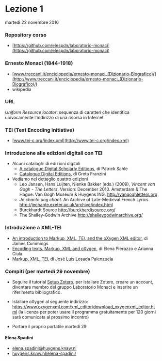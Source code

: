 # Lezione 1
martedì 22 novembre 2016

### Repository corso

- [https://github.com/elespdn/laboratorio-monaci](https://github.com/elespdn/laboratorio-monaci)

### Ernesto Monaci (1844-1918)
- [www.treccani.it/enciclopedia/ernesto-monaci_(Dizionario-Biografico)/](http://www.treccani.it/enciclopedia/ernesto-monaci_(Dizionario-Biografico)/)
- wikipedia

### URL
*Uniform Resource locator*:
 sequenza di caratteri che identifica univocamente l'indirizzo di una risorsa in Internet

### TEI (Text Encoding Initiative)
- [www.tei-c.org/index.xml](http://www.tei-c.org/index.xml)

### Introduzione alle edizioni digitali con TEI
- Alcuni cataloghi di edizioni digitali
	- [A catalogue Digital Scholarly Editions](http://www.digitale-edition.de/), di Patrick Sahle 
	- [Catalogue Digital Editions](https://dig-ed-cat.eos.arz.oeaw.ac.at/), di Greta Franzini
- Vediamo nel dettaglio quattro edizioni
	-  Leo Jansen, Hans Luijten, Nienke Bakker (eds.) (2009), *Vincent van Gogh - The Letters*. Version: December 2010. Amsterdam & The Hague: Van Gogh Museum & Huygens ING. <http://vangoghletters.org>
	-  *Je chante ung chant*. An Archive of Late-Medieval French Lyrics <http://jechante.exeter.ac.uk/archive/index.html>
	-  Burckhardt Source <http://burckhardtsource.org/>
	-  The Shelley-Godwin Archive <http://shelleygodwinarchive.org/>


### Introduzione a XML-TEI

- [An introduction to Markup, XML, TEI, and the oXygen XML editor](https://prezi.com/jiwc-yg9wmlq/an-introduction-to-markup-xml-tei-and-the-oxygen-xml-editor/), di James Cummings
- [Encoding texts. Markup, XML and oXygen](http://dixit.uni-koeln.de/wp-content/uploads/2015/04/Camp1-Elena_Pierazzo_and_Arianna_Ciula_-_Encoding_Texts.pdf), di Elena Pierazzo e Arianna Ciula
- [Markup, XML, TEI](http://editio.github.io/slides/xml-tei#/portada), di José Luis Losada Palenzuela

### Compiti (per martedì 29 novembre)

- Seguire il tutorial [Setup Zotero](https://github.com/elespdn/laboratorio-monaci/blob/master/zotero-setup.md), per istallare Zotero, creare un account, diventare membro del gruppo Laboratorio Monaci e inserire un riferimento bibliografico.

- Istallare oXygen al seguente indirizzo:
 <https://www.oxygenxml.com/xml_editor/download_oxygenxml_editor.html> (la licenza per poter usare il programma gratuitamente per 120 giorni sarà comunicata al prossimo incontro)

- Portare il proprio portatile martedì 29

#### Elena Spadini
- elena.spadini@huygens.knaw.nl
- [huygens.knaw.nl/elena-spadini/](https://www.huygens.knaw.nl/elena-spadini/)



